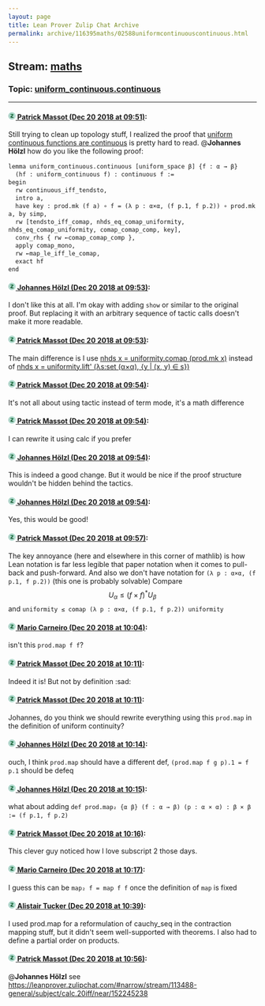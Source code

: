 ```yaml
---
layout: page
title: Lean Prover Zulip Chat Archive 
permalink: archive/116395maths/02588uniformcontinuouscontinuous.html
---
```


## Stream: [maths](index.html)
### Topic: [uniform_continuous.continuous](02588uniformcontinuouscontinuous.html)

---

#### [![Click to go to Zulip](../../assets/img/zulip2.png) Patrick Massot (Dec 20 2018 at 09:51)](https://leanprover.zulipchat.com/#narrow/stream/116395-maths/topic/uniform_continuous.continuous/near/152242464):
Still trying to clean up topology stuff, I realized the proof that [uniform continuous functions are continuous](https://github.com/leanprover/mathlib/blob/caa2076038e2d5a84fd05e9988fbe31d01a7f6ba/analysis/topology/uniform_space.lean#L487-L500) is pretty hard to read. @**Johannes Hölzl** how do you like the following proof:
```lean
lemma uniform_continuous.continuous [uniform_space β] {f : α → β}
  (hf : uniform_continuous f) : continuous f :=
begin
  rw continuous_iff_tendsto,
  intro a,
  have key : prod.mk (f a) ∘ f = (λ p : α×α, (f p.1, f p.2)) ∘ prod.mk a, by simp,
  rw [tendsto_iff_comap, nhds_eq_comap_uniformity, nhds_eq_comap_uniformity, comap_comap_comp, key],
  conv_rhs { rw ←comap_comap_comp },
  apply comap_mono,
  rw ←map_le_iff_le_comap,
  exact hf
end
```

#### [![Click to go to Zulip](../../assets/img/zulip2.png) Johannes Hölzl (Dec 20 2018 at 09:53)](https://leanprover.zulipchat.com/#narrow/stream/116395-maths/topic/uniform_continuous.continuous/near/152242558):
I don't like this at all. I'm okay with adding `show` or similar to the original proof. But replacing it with an arbitrary sequence of tactic calls doesn't make it more readable.

#### [![Click to go to Zulip](../../assets/img/zulip2.png) Patrick Massot (Dec 20 2018 at 09:53)](https://leanprover.zulipchat.com/#narrow/stream/116395-maths/topic/uniform_continuous.continuous/near/152242570):
The main difference is I use [nhds x = uniformity.comap (prod.mk x)](https://github.com/leanprover/mathlib/blob/caa2076038e2d5a84fd05e9988fbe31d01a7f6ba/analysis/topology/uniform_space.lean#L261) instead of [nhds x = uniformity.lift' (λs:set (α×α), {y | (x, y) ∈ s})](https://github.com/leanprover/mathlib/blob/caa2076038e2d5a84fd05e9988fbe31d01a7f6ba/analysis/topology/uniform_space.lean#L267)

#### [![Click to go to Zulip](../../assets/img/zulip2.png) Patrick Massot (Dec 20 2018 at 09:54)](https://leanprover.zulipchat.com/#narrow/stream/116395-maths/topic/uniform_continuous.continuous/near/152242582):
It's not all about using tactic instead of term mode, it's a math difference

#### [![Click to go to Zulip](../../assets/img/zulip2.png) Patrick Massot (Dec 20 2018 at 09:54)](https://leanprover.zulipchat.com/#narrow/stream/116395-maths/topic/uniform_continuous.continuous/near/152242624):
I can rewrite it using calc if you prefer

#### [![Click to go to Zulip](../../assets/img/zulip2.png) Johannes Hölzl (Dec 20 2018 at 09:54)](https://leanprover.zulipchat.com/#narrow/stream/116395-maths/topic/uniform_continuous.continuous/near/152242626):
This is indeed a good change. But it would be nice if the proof structure wouldn't be hidden behind the tactics.

#### [![Click to go to Zulip](../../assets/img/zulip2.png) Johannes Hölzl (Dec 20 2018 at 09:54)](https://leanprover.zulipchat.com/#narrow/stream/116395-maths/topic/uniform_continuous.continuous/near/152242631):
Yes, this would be good!

#### [![Click to go to Zulip](../../assets/img/zulip2.png) Patrick Massot (Dec 20 2018 at 09:57)](https://leanprover.zulipchat.com/#narrow/stream/116395-maths/topic/uniform_continuous.continuous/near/152242736):
The key annoyance (here and elsewhere in this corner of mathlib) is how Lean notation is far less legible that paper notation when it comes to pull-back and push-forward. And also we don't have notation for `(λ p : α×α, (f p.1, f p.2))` (this one is probably solvable) Compare $$U_\alpha \leq (f \times f)^*U_\beta$$ and `uniformity ≤ comap (λ p : α×α, (f p.1, f p.2)) uniformity`

#### [![Click to go to Zulip](../../assets/img/zulip2.png) Mario Carneiro (Dec 20 2018 at 10:04)](https://leanprover.zulipchat.com/#narrow/stream/116395-maths/topic/uniform_continuous.continuous/near/152242990):
isn't this `prod.map f f`?

#### [![Click to go to Zulip](../../assets/img/zulip2.png) Patrick Massot (Dec 20 2018 at 10:11)](https://leanprover.zulipchat.com/#narrow/stream/116395-maths/topic/uniform_continuous.continuous/near/152243305):
Indeed it is! But not by definition :sad:

#### [![Click to go to Zulip](../../assets/img/zulip2.png) Patrick Massot (Dec 20 2018 at 10:11)](https://leanprover.zulipchat.com/#narrow/stream/116395-maths/topic/uniform_continuous.continuous/near/152243322):
Johannes, do you think we should rewrite everything using this `prod.map` in the definition of uniform continuity?

#### [![Click to go to Zulip](../../assets/img/zulip2.png) Johannes Hölzl (Dec 20 2018 at 10:14)](https://leanprover.zulipchat.com/#narrow/stream/116395-maths/topic/uniform_continuous.continuous/near/152243445):
ouch, I think `prod.map` should have a different def, `(prod.map f g p).1 = f p.1` should be defeq

#### [![Click to go to Zulip](../../assets/img/zulip2.png) Johannes Hölzl (Dec 20 2018 at 10:15)](https://leanprover.zulipchat.com/#narrow/stream/116395-maths/topic/uniform_continuous.continuous/near/152243470):
what about adding `def prod.map₂ {α β} (f : α → β) (p : α × α) : β × β := (f p.1, f p.2)`

#### [![Click to go to Zulip](../../assets/img/zulip2.png) Patrick Massot (Dec 20 2018 at 10:16)](https://leanprover.zulipchat.com/#narrow/stream/116395-maths/topic/uniform_continuous.continuous/near/152243537):
This clever guy noticed how  I love subscript 2 those days.

#### [![Click to go to Zulip](../../assets/img/zulip2.png) Mario Carneiro (Dec 20 2018 at 10:17)](https://leanprover.zulipchat.com/#narrow/stream/116395-maths/topic/uniform_continuous.continuous/near/152243552):
I guess this can be `map₂ f = map f f` once the definition of `map` is fixed

#### [![Click to go to Zulip](../../assets/img/zulip2.png) Alistair Tucker (Dec 20 2018 at 10:39)](https://leanprover.zulipchat.com/#narrow/stream/116395-maths/topic/uniform_continuous.continuous/near/152244491):
I used prod.map for a reformulation of cauchy_seq in the contraction mapping stuff, but it didn't seem well-supported with theorems. I also had to define a partial order on products.

#### [![Click to go to Zulip](../../assets/img/zulip2.png) Patrick Massot (Dec 20 2018 at 10:56)](https://leanprover.zulipchat.com/#narrow/stream/116395-maths/topic/uniform_continuous.continuous/near/152245261):
@**Johannes Hölzl** see https://leanprover.zulipchat.com/#narrow/stream/113488-general/subject/calc.20iff/near/152245238

